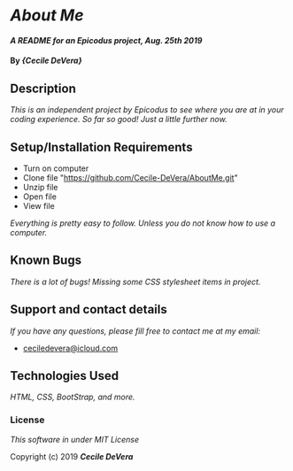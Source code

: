 # _About Me_

#### _A README for an Epicodus project, Aug. 25th 2019_

#### By _**{Cecile DeVera}**_

## Description

_This is an independent project by Epicodus to see where you are at in your coding experience. So far so good! Just a little further now._

## Setup/Installation Requirements

* Turn on computer
* Clone file "https://github.com/Cecile-DeVera/AboutMe.git"
* Unzip file
* Open file
* View file

_Everything is pretty easy to follow. Unless you do not know how to use a computer._

## Known Bugs

_There is a lot of bugs! Missing some CSS stylesheet items in project._

## Support and contact details

_If you have any questions, please fill free to contact me at my email:_

* ceciledevera@icloud.com

## Technologies Used

_HTML, CSS, BootStrap, and more._

### License

*This software in under MIT License*

Copyright (c) 2019 **_Cecile DeVera_**
